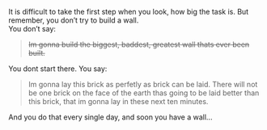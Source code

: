 
It is difficult to take the first step when you look, how big the task is.
But remember, you don’t try to build a wall.<br>
You don’t say:<br>
> ~~Im gonna build the biggest, baddest, greatest wall thats  ever been built.~~ <br>
 
You dont start there. You say: <br>

> Im gonna lay this brick as perfetly as brick can be laid. There will not be one brick on the face of the earth  thas going to be laid better than this brick, that im gonna lay in these next ten minutes.

And you do that every single day, and soon you have a wall...
